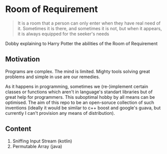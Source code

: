 # Room of Requirement

>It is a room that a person can only enter when they have real need of it. Sometimes it is there, and sometimes it is not, but when it appears, it is always equipped for the seeker's needs

Dobby explaining to Harry Potter the abilities of the Room of Requirement

## Motivation
Programs are complex. The mind is limited. Mighty tools solving great problems and simple in use are our remedies.

As it happens in programming, sometimes we (re-)implement certain classes or functions which aren't in language's standart libraries but of great help for programmers. This suboptimal hobby by all means can be optimised. The aim of this repo to be an open-soruce collection of such inventions (ideally it would be similar to c++ boost and google's guava, but currently I can't provision any means of distribution).


## Content
1. Sniffing Input Stream (kotlin)
2. Permutable Array (java)
